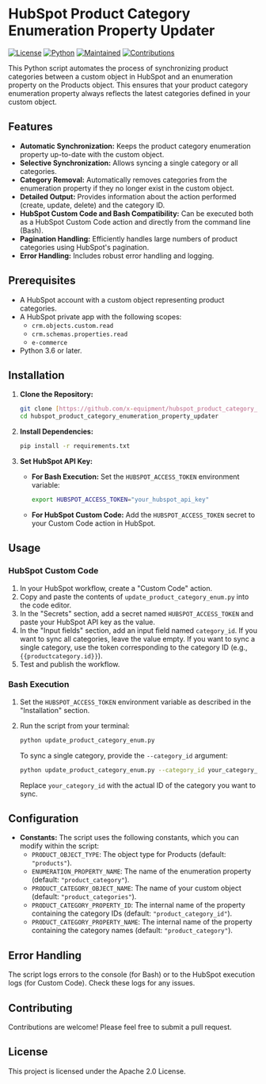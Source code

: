 # HubSpot Product Category Enumeration Property Updater

[![License](https://img.shields.io/badge/License-Apache_2.0-blue?style=flat-square)](https://github.com/x-equipment/hubspot_product_category_enumeration_property_updater/blob/main/LICENSE)
[![Python](https://img.shields.io/badge/Python->=3.6-blueviolet?style=flat-square)]()
[![Maintained](https://img.shields.io/badge/Maintained-Yes-green?style=flat-square)]()
[![Contributions](https://img.shields.io/badge/Contributions_welcome-Yes-blueviolet?style=flat-square)]()

This Python script automates the process of synchronizing product categories between a custom object in HubSpot and an enumeration property on the Products object. This ensures that your product category enumeration property always reflects the latest categories defined in your custom object.

## Features

-   **Automatic Synchronization:** Keeps the product category enumeration property up-to-date with the custom object.
-   **Selective Synchronization:** Allows syncing a single category or all categories.
-   **Category Removal:** Automatically removes categories from the enumeration property if they no longer exist in the custom object.
-   **Detailed Output:** Provides information about the action performed (create, update, delete) and the category ID.
-   **HubSpot Custom Code and Bash Compatibility:** Can be executed both as a HubSpot Custom Code action and directly from the command line (Bash).
-   **Pagination Handling:** Efficiently handles large numbers of product categories using HubSpot's pagination.
-   **Error Handling:** Includes robust error handling and logging.

## Prerequisites

-   A HubSpot account with a custom object representing product categories.
-   A HubSpot private app with the following scopes:
    -   `crm.objects.custom.read`
    -   `crm.schemas.properties.read`
    -   `e-commerce`
-   Python 3.6 or later.

## Installation

1.  **Clone the Repository:**

    ```bash
    git clone [https://github.com/x-equipment/hubspot_product_category_enumeration_property_updater.git](https://github.com/x-equipment/hubspot_product_category_enumeration_property_updater.git)
    cd hubspot_product_category_enumeration_property_updater
    ```

2.  **Install Dependencies:**

    ```bash
    pip install -r requirements.txt
    ```

3.  **Set HubSpot API Key:**

    -   **For Bash Execution:** Set the `HUBSPOT_ACCESS_TOKEN` environment variable:

        ```bash
        export HUBSPOT_ACCESS_TOKEN="your_hubspot_api_key"
        ```

    -   **For HubSpot Custom Code:** Add the `HUBSPOT_ACCESS_TOKEN` secret to your Custom Code action in HubSpot.

## Usage

### HubSpot Custom Code

1.  In your HubSpot workflow, create a "Custom Code" action.
2.  Copy and paste the contents of `update_product_category_enum.py` into the code editor.
3.  In the "Secrets" section, add a secret named `HUBSPOT_ACCESS_TOKEN` and paste your HubSpot API key as the value.
4.  In the "Input fields" section, add an input field named `category_id`. If you want to sync all categories, leave the value empty. If you want to sync a single category, use the token corresponding to the category ID (e.g., `{{productcategory.id}}`).
5.  Test and publish the workflow.

### Bash Execution

1.  Set the `HUBSPOT_ACCESS_TOKEN` environment variable as described in the "Installation" section.
2.  Run the script from your terminal:

    ```bash
    python update_product_category_enum.py
    ```

    To sync a single category, provide the `--category_id` argument:

    ```bash
    python update_product_category_enum.py --category_id your_category_id
    ```

    Replace `your_category_id` with the actual ID of the category you want to sync.

## Configuration

-   **Constants:** The script uses the following constants, which you can modify within the script:
    -   `PRODUCT_OBJECT_TYPE`: The object type for Products (default: `"products"`).
    -   `ENUMERATION_PROPERTY_NAME`: The name of the enumeration property (default: `"product_category"`).
    -   `PRODUCT_CATEGORY_OBJECT_NAME`: The name of your custom object (default: `"product_categories"`).
    -   `PRODUCT_CATEGORY_PROPERTY_ID`: The internal name of the property containing the category IDs (default: `"product_category_id"`).
    -   `PRODUCT_CATEGORY_PROPERTY_NAME`: The internal name of the property containing the category names (default: `"product_category"`).

## Error Handling

The script logs errors to the console (for Bash) or to the HubSpot execution logs (for Custom Code). Check these logs for any issues.

## Contributing

Contributions are welcome! Please feel free to submit a pull request.

## License

This project is licensed under the Apache 2.0 License.